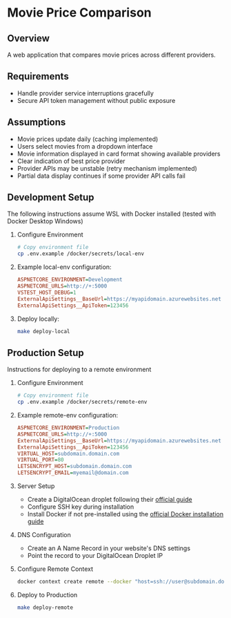 # Movie Price Comparison

## Overview
A web application that compares movie prices across different providers.

## Requirements
- Handle provider service interruptions gracefully
- Secure API token management without public exposure

## Assumptions
- Movie prices update daily (caching implemented)
- Users select movies from a dropdown interface
- Movie information displayed in card format showing available providers
- Clear indication of best price provider
- Provider APIs may be unstable (retry mechanism implemented)
- Partial data display continues if some provider API calls fail

## Development Setup
The following instructions assume WSL with Docker installed (tested with Docker Desktop Windows)

1. Configure Environment
   ```bash
   # Copy environment file
   cp .env.example /docker/secrets/local-env
   ```

2. Example local-env configuration:
   ```ini
   ASPNETCORE_ENVIRONMENT=Development
   ASPNETCORE_URLS=http://+:5000
   VSTEST_HOST_DEBUG=1
   ExternalApiSettings__BaseUrl=https://myapidomain.azurewebsites.net
   ExternalApiSettings__ApiToken=123456
   ```

3. Deploy locally:
   ```bash
   make deploy-local
   ```

## Production Setup
Instructions for deploying to a remote environment

1. Configure Environment
   ```bash
   # Copy environment file
   cp .env.example /docker/secrets/remote-env
   ```

2. Example remote-env configuration:
   ```ini
   ASPNETCORE_ENVIRONMENT=Production
   ASPNETCORE_URLS=http://+:5000
   ExternalApiSettings__BaseUrl=https://myapidomain.azurewebsites.net
   ExternalApiSettings__ApiToken=123456
   VIRTUAL_HOST=subdomain.domain.com
   VIRTUAL_PORT=80
   LETSENCRYPT_HOST=subdomain.domain.com
   LETSENCRYPT_EMAIL=myemail@domain.com
   ```

3. Server Setup
   - Create a DigitalOcean droplet following their [official guide](https://docs.digitalocean.com/products/droplets/how-to/create/)
   - Configure SSH key during installation
   - Install Docker if not pre-installed using the [official Docker installation guide](https://docs.docker.com/engine/install/ubuntu/#install-using-the-repository)

4. DNS Configuration
   - Create an A Name Record in your website's DNS settings
   - Point the record to your DigitalOcean Droplet IP

5. Configure Remote Context
   ```bash
   docker context create remote --docker "host=ssh://user@subdomain.domain.com"
   ```

6. Deploy to Production
   ```bash
   make deploy-remote
   ```